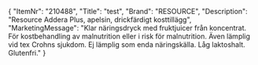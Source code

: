 {
  "ItemNr": "210488",
  "Title": "test",
  "Brand": "RESOURCE",
  "Description": "Resource Addera Plus, apelsin, drickfärdigt kosttillägg",
  "MarketingMessage": "Klar näringsdryck med fruktjuicer från koncentrat. För kostbehandling av malnutrition eller i risk för malnutrition. Även lämplig vid tex Crohns sjukdom. Ej lämplig som enda näringskälla. Låg laktoshalt. Glutenfri."
}